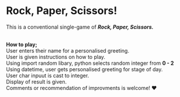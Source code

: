 <html>
<h1> Rock, Paper, Scissors! </h1>
<p> This is a conventional single-game of <i><b> Rock, Paper, Scissors.</b></i></p>
<br> <b> How to play; </b>
<br> User enters their name for a personalised greeting.
<br> User is given instructions on how to play. 
<br> Using import random libary, python selects random integer from <b>0 - 2</b>
<br> Using datetime, user gets personalised greeting for stage of day.
<br> User char inpuut is cast to integer.
<br> Display of result is given.
<br> Comments or recommendation of improvments is welcome! &hearts;
<br>

</html>
